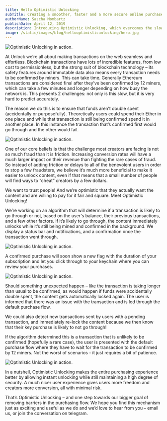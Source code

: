 ```yaml
---
title: Hello Optimistic Unlocking
subTitle: Creating a smoother, faster and a more secure online purchase experience
authorName: Sascha Mombartz
publishDate: April 12, 2019
description: Introducing Optimistic Unlocking, which overcomes the slow confirmation times and provides a better user experience for blockchain transactions.
image: /static/images/blog/hellooptimisticunlocking/hero.jpg
---
```

![Optimistic Unlocking in action.](/static/images/blog/hellooptimisticunlocking/hero.jpg)

At Unlock we’re all about making transactions on the web seamless and effortless. Blockchain transactions have lots of incredible features, from low cost to permissionless, but the strong suit of blockchain technology – its safety features around immutable data also means every transaction needs to be confirmed by miners. This can take time. Generally Ethereum transactions are considered final after they’ve been confirmed by 12 miners, which can take a few minutes and longer depending on how busy the network is. This presents 2 challenges: not only is this slow, but it is very hard to predict accurately.

The reason we do this is to ensure that funds aren’t double spent (accidentally or purposefully). Theoretically users could spend their Ether in one place and while that transaction is still being confirmed spend it in another place. In this instance the transaction that’s confirmed first would go through and the other would fail.

![Optimistic Unlocking in action.](/static/images/blog/hellooptimisticunlocking/locked.jpg)

One of our core beliefs is that the challenge most creators are facing is not so much fraud than it is friction. Increasing conversion rates will have a much larger impact on their revenue than fighting the rare cases of fraud. So instead of adding friction or delays to all of the benevolent users in order to stop a few fraudsters, we believe it’s much more beneficial to make it easier to unlock content, even if that means that a small number of people will find ways to “cheat” creators by a few dollars.

We want to trust people! And we’re optimistic that they actually want the content and are willing to pay for it fair and square. Meet Optimistic Unlocking!

We’re working on an algorithm that will determine if a transaction is likely to go through or not, based on the user's balance, their previous transactions, and a few other factors. If it’s likely to go through, the content immediately unlocks while it’s still being mined and confirmed  in the background. We display a status bar and notifications, and a confirmation once the transaction went through.

![Optimistic Unlocking in action.](/static/images/blog/hellooptimisticunlocking/confirming.jpg)

A confirmed purchase will soon show a new flag with the duration of your subscription and let you click through to your keychain where you can review your purchases.

![Optimistic Unlocking in action.](/static/images/blog/hellooptimisticunlocking/subscribed.jpg)

Should something unexpected happen – like the transaction is taking longer than usual to be confirmed, as would happen if funds were accidentally double spent, the content gets automatically locked again. The user is informed that there was an issue with the transaction and is led through the default purchase flow.

We could also detect new transactions sent by users with a pending transaction, and immediately re-lock the content because we then know that their key purchase is likely to not go through!

If the algorithm determined this is a transaction that is unlikely to be confirmed (hopefully a rare case), the user is presented with the default purchase flow where they have to wait for the transaction to be confirmed by 12 miners. Not the worst of scenarios - it just requires a bit of patience.

![Optimistic Unlocking in action.](/static/images/blog/hellooptimisticunlocking/stages.jpg)

In a nutshell, Optimistic Unlocking makes the entire purchasing experience better by allowing instant unlocking while still maintaining a high degree of security. A much nicer user experience gives users more freedom and creators more conversion, all with minimal risk.

That’s Optimistic Unlocking – and one step towards our bigger goal of removing barriers in the purchasing flow. We hope you find this mechanism just as exciting and useful as we do and we’d love to hear from you – email us, or join the conversation on telegram.
